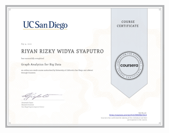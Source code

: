 ![](https://raw.githubusercontent.com/RiyanRIS/sertifikat/master/coursera/Graph%20Analytics%20for%20Big%20Data/Coursera-Graph%20Analytics%20for%20Big%20Data_page-0001.jpg)